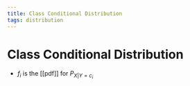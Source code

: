```yaml
---
title: Class Conditional Distribution
tags: distribution
---
```


# Class Conditional Distribution
- $f_{i}$ is the [[pdf]] for $P_{X|Y=c_{i}}$


















































